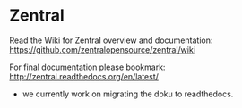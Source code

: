 # Zentral

Read the Wiki for Zentral overview and documentation: <https://github.com/zentralopensource/zentral/wiki>

For final documentation please bookmark: <http://zentral.readthedocs.org/en/latest/> 
- we currently work on migrating the doku to readthedocs. 


